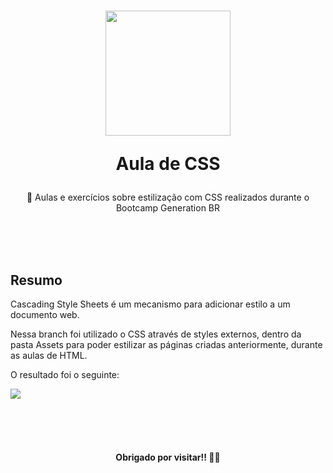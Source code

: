 <h1 align="center">
 <img src="https://cdn-icons-png.flaticon.com/512/919/919826.png" width="200"> 
	<p>Aula de CSS<p>
</h1>

<p align="center"> 📁 Aulas e exercícios sobre estilização com CSS realizados durante o Bootcamp Generation BR </p>
<br>
<br>


<br>
<h2 id="res"> Resumo </h2>
<p> 	
	Cascading Style Sheets é um mecanismo para adicionar estilo a um documento web. 
</p>
<p>
	Nessa branch foi utilizado o CSS através de styles externos, dentro da pasta Assets para poder estilizar as páginas criadas anteriormente, durante as aulas de HTML. 
	
</p>
<p>
	O resultado foi o seguinte: 
</p>

<p>
<img src="https://i.ibb.co/zhCNCPX/rec-tab.gif">
</p>

<br>
<br>
<br>


<h4 align="center"> 
	Obrigado por visitar!! 🙋🏾
</h4>
